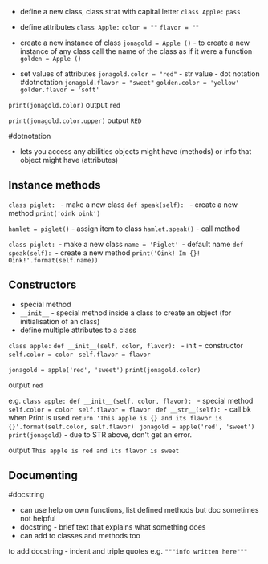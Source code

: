 - define a new class, class strat with capital letter
`class Apple:`
	`pass`

- define attributes
`class Apple:`
	`color = ""`
	`flavor = ""`

- create a new instance of class
`jonagold = Apple ()` - to create a new instance of any class call the name of the class as if it were a function
`golden = Apple ()`

- set values of attributes
`jonagold.color = "red"` - str value - dot notation #dotnotation
`jonagold.flavor = "sweet"`
`golden.color = 'yellow'`
`golder.flavor = 'soft'`

`print(jonagold.color)` 
output
`red` 

`print(jonagold.color.upper)` 
output
`RED` 

#dotnotation 
- lets you access any abilities objects might have (methods) or info that object might have (attributes)


## Instance methods

`class piglet: ` - make a new class
	`def speak(self): ` - create a new method
		`print('oink oink') ` 

`hamlet = piglet()`  - assign item to class
`hamlet.speak()`  - call method


`class piglet: `- make a new class 
	`name = 'Piglet' `- default name 
	`def speak(self): `- create a new method 
		`print('Oink! Im {}! Oink!'.format(self.name))`


## Constructors
- special method
- `__init__` - special method inside a class to create an object (for initialisation of an class)
- define multiple attributes to a class

`class apple:`
	`def __init__(self, color, flavor): ` - init = constructor
		`self.color = color `
		`self.flavor = flavor `

`jonagold = apple('red', 'sweet')`
`print(jonagold.color)`

output
`red`

e.g.
`class apple: def __init__(self, color, flavor): ` - special method 
`self.color = color `
`self.flavor = flavor `
`def __str__(self): `- call bk when Print is used 
`return 'This apple is {} and its flavor is {}'.format(self.color, self.flavor) `
`jonagold = apple('red', 'sweet') `
`print(jonagold)` - due to STR above, don't get an error.

output
`This apple is red and its flavor is sweet`

## Documenting
#docstring

- can use help on own functions, list defined methods but doc sometimes not helpful
- docstring - brief text that explains what something does
- can add to classes and methods too

to add docstring - indent and triple quotes
e.g.
	`"""info written here"""`


